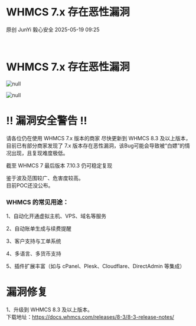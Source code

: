 #  WHMCS 7.x 存在恶性漏洞   
原创 JunYi  毅心安全   2025-05-19 09:25  
  
   
  
# WHMCS 7.x 存在恶性漏洞  
  
![](https://mmbiz.qpic.cn/sz_mmbiz_png/kzkqdAEDfXcZxiaOPd4Im6rHRvgJqcyibBJHlrMuTflg0vUhfeJYYhcIZh9TJ2n4iaiaHvQvic8AqSOEcBWJSLyfpNA/640?from=appmsg "null")  
  
  
![](https://mmbiz.qpic.cn/sz_mmbiz_png/kzkqdAEDfXcZxiaOPd4Im6rHRvgJqcyibBVMgrsxZx8ALeyBHXDHW32rVuIRt6FcEtY0B8O98XZXiaJbJWocXTe8Q/640?from=appmsg "null")  
  
# !! 漏洞安全警告 !!  
  
请各位仍在使用 WHMCS 7.x 版本的商家 尽快更新到 WHMCS 8.3 及以上版本，目前已有部分商家发现了 7.x 版本存在恶性漏洞，该Bug可能会导致被“白嫖”的情况出现，且复现难度极低。  
  
截至 WHMCS 7 最后版本 7.10.3 仍可稳定复现  
  
鉴于波及范围较广、危害度较高。  
目前POC还没公布。  
### WHMCS 的常见用途：  
  
1、自动化开通虚拟主机、VPS、域名等服务  
  
2、自动账单生成与续费提醒  
  
3、客户支持与工单系统  
  
4、多语言、多货币支持  
  
5、插件扩展丰富（如与 cPanel、Plesk、Cloudflare、DirectAdmin 等集成）  
# 漏洞修复  
  
1、升级到 WHMCS 8.3 及以上版本。  
下载地址：https://docs.whmcs.com/releases/8-3/8-3-release-notes/  
  
   
  
